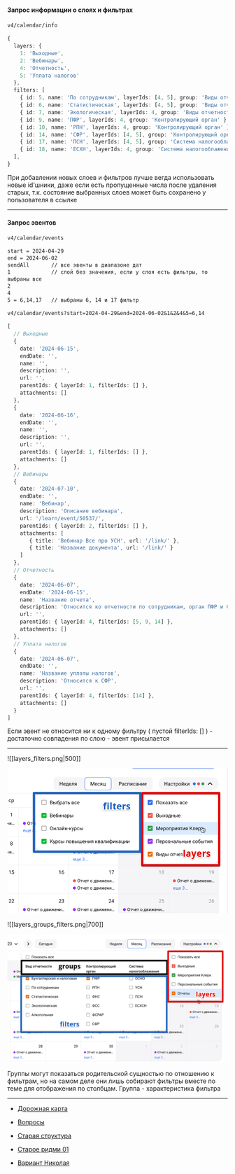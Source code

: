 #### Запрос информации о слоях и фильтрах

```
v4/calendar/info 
```

```ts
{
  layers: {
    1: 'Выходные',
    2: 'Вебинары',
    4: 'Отчетность',
    5: 'Уплата налогов'
  },
  filters: [
    { id: 5, name: 'По сотрудникам', layerIds: [4, 5], group: 'Виды отчетности' },
    { id: 6, name: 'Статистическая', layerIds: [4, 5], group: 'Виды отчетности' },
    { id: 7, name: 'Экологическая', layerIds: 4, group: 'Виды отчетности' },
    { id: 9, name: 'ПФР', layerIds: 4, group: 'Контролирующий орган' },
    { id: 10, name: 'РПН', layerIds: 4, group: 'Контролирующий орган' },
    { id: 14, name: 'СФР', layerIds: [4, 5], group: 'Контролирующий орган' },
    { id: 17, name: 'ПСН', layerIds: [4, 5], group: 'Система налогооблажения' },
    { id: 18, name: 'ЕСХН', layerIds: 4, group: 'Система налогооблажения' },
  ],
}
```

При добавлении новых слоев и фильтров лучше вегда использовать новые id'шники, даже если есть пропущенные числа после удаления старых, т.к. состояние выбранных слоев может быть сохранено у пользователя в ссылке

---
#### Запрос эвентов

```
v4/calendar/events
```

```
start = 2024-04-29
end = 2024-06-02
sendAll       // все эвенты в диапазоне дат
1             // слой без значения, если y слоя есть фильтры, то выбраны все
2
4 
5 = 6,14,17   // выбраны 6, 14 и 17 фильтр
```

```
v4/calendar/events?start=2024-04-29&end=2024-06-02&1&2&4&5=6,14
```

```ts
[
  // Выходные
  {
    date: '2024-06-15',
    endDate: '',
    name: '',
    description: '',
    url: '',
    parentIds: { layerId: 1, filterIds: [] },
    attachments: []
  },
  {
    date: '2024-06-16',
    endDate: '',
    name: '',
    description: '',
    url: '',
    parentIds: { layerId: 1, filterIds: [] },
    attachments: []
  },
  // Вебинары
  {
    date: '2024-07-10',
    endDate: '',
    name: 'Вебинар',
    description: 'Описание вебинара',
    url: '/learn/event/50537/',
    parentIds: { layerId: 2, filterIds: [] },
    attachments: [
       { title: 'Вебинар Все про УСН', url: '/link/' },
       { title: 'Название документа', url: '/link/' }
    ]
  },
  // Oтчетность
  {
    date: '2024-06-07',
    endDate: '2024-06-15',
    name: 'Название отчета',
    description: 'Относится ко отчетности по сотрудникам, орган ПФР и СФР',
    url: '',
    parentIds: { layerId: 4, filterIds: [5, 9, 14] },
    attachments: []
  },
  // Уплата налогов
  {
    date: '2024-06-07',
    endDate: '',
    name: 'Название уплаты налогов',
    description: 'Относится к СФР',
    url: '',
    parentIds: { layerId: 4, filterIds: [14] },
    attachments: []
  }
]
```

Если эвент не относится ни к одному фильтру ( пустой filterIds: [] ) - достаточно совпадения по слою - эвент присылается

---

![[layers_filters.png|500]]

<img src="assets/layers_filters.png" width="600">

![[layers_groups_filters.png|700]]

<img src="assets/layers_groups_filters.png" width="700">

Группы могут показаться родительской сущностью по отношению к фильтрам, но на самом деле они лишь собирают фильтры вместе по теме для отображения по столбцам. Группа - характеристика фильтра

---

- [Дорожная карта](road_map.md)

- [Вопросы](questions.md)

- [Старая структура](old_structure.md)

- [Старое ридми 01](old_readme_01.md)

* [Вариант Николая](nikolai.md)
